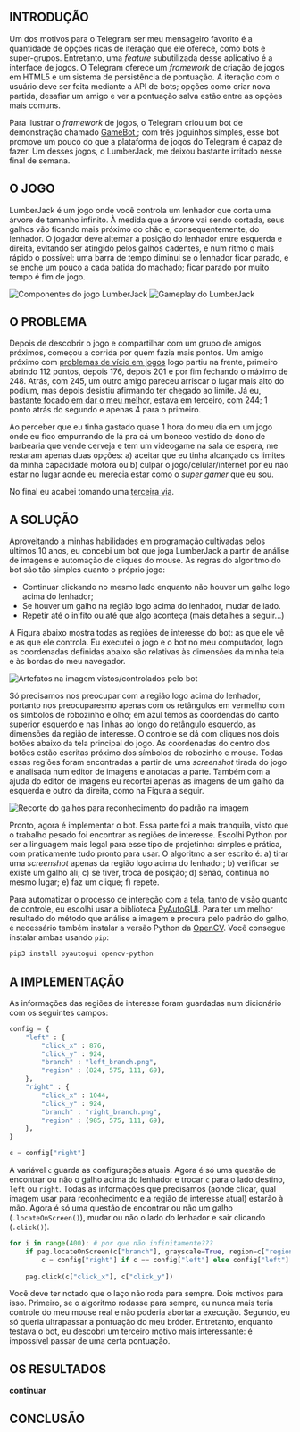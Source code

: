 ## INTRODUÇÃO

Um dos motivos para o Telegram ser meu mensageiro favorito é a quantidade de opções ricas de iteração que ele oferece, como bots e super-grupos. Entretanto, uma *feature* subutilizada desse aplicativo é a interface de jogos. O Telegram oferece um *framework* de criação de jogos em HTML5 e um sistema de persistência de pontuação. A iteração com o usuário deve ser feita mediante a API de bots; opções como criar nova partida, desafiar um amigo e ver a pontuação salva estão entre as opções mais comuns.

Para ilustrar o *framework* de jogos, o Telegram criou um bot de demonstração chamado [GameBot ](https://t.me/gamebot); com três joguinhos simples, esse bot promove um pouco do que a plataforma de jogos do Telegram é capaz de fazer. Um desses jogos, o LumberJack, me deixou bastante irritado nesse final de semana.

## O JOGO

LumberJack é um jogo onde você controla um lenhador que corta uma árvore de tamanho infinito. À medida que a árvore vai sendo cortada, seus galhos vão ficando mais próximo do chão e, consequentemente, do lenhador. O jogador deve alternar a posição do lenhador entre esquerda e direita, evitando ser atingido pelos galhos cadentes, e num ritmo o mais rápido o possível: uma barra de tempo diminui se o lenhador ficar parado, e se enche um pouco a cada batida do machado; ficar parado por muito tempo é fim de jogo.

![Componentes do jogo LumberJack](https://i.imgur.com/iWq3ZSK.png)
![Gameplay do LumberJack](https://i.imgur.com/NdtmpyW.gif)

## O PROBLEMA

Depois de descobrir o jogo e compartilhar com um grupo de amigos próximos, começou a corrida por quem fazia mais pontos. Um amigo próximo com [problemas de vício em jogos](https://www.urbandictionary.com/define.php?term=Gamers) logo partiu na frente, primeiro abrindo 112 pontos, depois 176, depois 201 e por fim fechando o máximo de 248. Atrás, com 245, um outro amigo pareceu arriscar o lugar mais alto do podium, mas depois desistiu afirmando ter chegado ao limite. Já eu, [bastante focado em dar o meu melhor](https://www.urbandictionary.com/define.php?term=competitious), estava em terceiro, com 244; 1 ponto atrás do segundo e apenas 4 para o primeiro.

Ao perceber que eu tinha gastado quase 1 hora do meu dia em um jogo onde eu fico empurrando de lá pra cá um boneco vestido de dono de barbearia que vende cerveja e tem um videogame na sala de espera, me restaram apenas duas opções: a) aceitar que eu tinha alcançado os limites da minha capacidade motora ou b) culpar o jogo/celular/internet por eu não estar no lugar aonde eu merecia estar como o *super gamer* que eu sou.

No final eu acabei tomando uma [terceira via](https://pcb.org.br/portal2/25449/o-centrao-o-centroavante-e-o-cartao-amarelo/).

## A SOLUÇÃO

Aproveitando a minhas habilidades em programação cultivadas pelos últimos 10 anos, eu concebi um bot que joga LumberJack a partir de análise de imagens e automação de cliques do mouse. As regras do algoritmo do bot são tão simples quanto o próprio jogo:

 - Continuar clickando no mesmo lado enquanto não houver um galho logo acima do lenhador;
 - Se houver um galho na região logo acima do lenhador, mudar de lado.
 - Repetir até o inifito ou até que algo aconteça (mais detalhes a seguir...)

A Figura abaixo mostra todas as regiões de interesse do bot: as que ele vê e as que ele controla. Eu executei o jogo e o bot no meu computador, logo as coordenadas definidas abaixo são relativas às dimensões da minha tela e às bordas do meu navegador.

![Artefatos na imagem vistos/controlados pelo bot](https://i.imgur.com/9Np1hGH.png)

Só precisamos nos preocupar com a região logo acima do lenhador, portanto nos preocuparesmo apenas com os retângulos em vermelho com os símbolos de robozinho e olho; em azul temos as coordendas do canto superior esquerdo e nas linhas ao longo do retângulo esquerdo, as dimensões da região de interesse. O controle se dá com cliques nos dois botões abaixo da tela principal do jogo. As coordenadas do centro dos botões estão escritas próximo dos símbolos de robozinho e mouse. Todas essas regiões foram encontradas a partir de uma *screenshot* tirada do jogo e analisada num editor de imagens e anotadas a parte. Também com a ajuda do editor de imagens eu recortei apenas as imagens de um galho da esquerda e outro da direita, como na Figura a seguir.

![Recorte do galhos para reconhecimento do padrão na imagem](https://i.imgur.com/t4wYxeJ.png)

Pronto, agora é implementar o bot. Essa parte foi a mais tranquila, visto que o trabalho pesado foi encontrar as regiões de interesse. Escolhi Python por ser a linguagem mais legal para esse tipo de projetinho: simples e prática, com praticamente tudo pronto para usar. O algoritmo a ser escrito é: a) tirar uma *screenshot* apenas da região logo acima do lenhador; b) verificar se existe um galho ali; c) se tiver, troca de posição; d) senão, continua no mesmo lugar; e) faz um clique; f) repete.

Para automatizar o processo de intereção com a tela, tanto de visão quanto de controle, eu escolhi usar a biblioteca [PyAutoGUI](https://github.com/asweigart/pyautogui). Para ter um melhor resultado do método que análise a imagem e procura pelo padrão do galho, é necessário também instalar a versão Python da [OpenCV](https://pypi.org/project/opencv-python/). Você consegue instalar ambas usando `pip`:

```python
pip3 install pyautogui opencv-python
```

## A IMPLEMENTAÇÃO

As informações das regiões de interesse foram guardadas num dicionário com os seguintes campos:

```python
config = {
    "left" : {
        "click_x" : 876,
        "click_y" : 924,
        "branch" : "left_branch.png",
        "region" : (824, 575, 111, 69),
    },
    "right" : {
        "click_x" : 1044,
        "click_y" : 924,
        "branch" : "right_branch.png",
        "region" : (985, 575, 111, 69),
    },
}

c = config["right"]
```

A variável `c` guarda as configurações atuais. Agora é só uma questão de encontrar ou não o galho acima do lenhador e trocar `c` para o lado destino, `left` ou `right`. Todas as informações que precisamos (aonde clicar, qual imagem usar para reconhecimento e a região de interesse atual) estarão à mão. Agora é só uma questão de encontrar ou não um galho (`.locateOnScreen()`), mudar ou não o lado do lenhador e sair clicando (`.click()`).

```python
for i in range(400): # por que não infinitamente???
    if pag.locateOnScreen(c["branch"], grayscale=True, region=c["region"], confidence=0.9):
        c = config["right"] if c == config["left"] else config["left"]
    
    pag.click(c["click_x"], c["click_y"])
```

Você deve ter notado que o laço não roda para sempre. Dois motivos para isso. Primeiro, se o algoritmo rodasse para sempre, eu nunca mais teria controle do meu mouse real e não poderia abortar a execução. Segundo, eu só queria ultrapassar a pontuação do meu bróder. Entretanto, enquanto testava o bot, eu descobri um terceiro motivo mais interessante: é impossível passar de uma certa pontuação.

## OS RESULTADOS

**continuar**

## CONCLUSÃO

